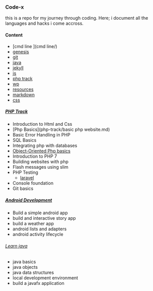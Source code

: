 ### Code-x
this is a repo for my journey through coding. Here; i document all the languages and hacks i come accross.

#### Content 

- [cmd line ](cmd line/)
- [genesis](genesis/)
- [git ](git/)
- [java ](java/)
- [jekyll](jekyll/)
- [js ](js/)
- [ php track ](php-track/)
- [wp](wp/)
- [resources](resources.md)
- [markdown](markdown.txt)
- [css](css/)


##### [PHP Track](php-track/)

- Introduction to Html and Css
- [Php Basics](php-track/basic php website.md)
- Basic Error Handling in PHP
- SQL Basics
- Integrating php with databases
- [Object-Oriented Php basics](php-track/oop.md)
- Introduction to PHP 7
- Building websites with php 
- Flash messages using slim
- PHP Testing
    + [laravel](laravel/)
- Console foundation
- Git basics


##### [Android Development](android-dev/)

- Build a simple android app 
- build and interactive story app 
- build a weather app 
- android lists and adapters
- android activity lifecycle 

###### [Learn java](java/)
- java basics 
- java objects 
- java data structures 
- local development environment
- build a javafx application


